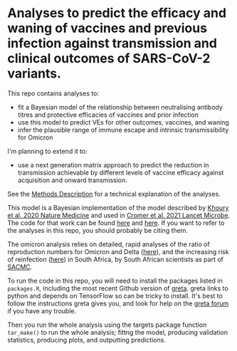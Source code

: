 # Analyses to predict the efficacy and waning of vaccines and previous infection against transmission and clinical outcomes of SARS-CoV-2 variants.

This repo contains analyses to:
 - fit a Bayesian model of the relationship between neutralising antibody titres and protective efficacies of vaccines and prior infection
 - use this model to predict VEs for other outcomes, vaccines, and waning
 - infer the plausible range of immune escape and intrinsic transmissibility for Omicron
 
I'm planning to extend it to:
 - use a next generation matrix approach to predict the reduction in transmission achievable by different levels of vaccine efficacy against acquisition and onward transmission.

See the [Methods Description](methods.md) for a technical explanation of the analyses.

This model is a Bayesian implementation of the model described by [Khoury et al. 2020 Nature Medicine](https://doi.org/10.1038/s41591-021-01377-8) and used in [Cromer et al. 2021 Lancet Microbe](https://doi.org/10.1016/S2666-5247(21)00267-6). The code for that work can be found [here](https://github.com/InfectionAnalytics/COVID19-ProtectiveThreshold) and [here](https://github.com/InfectionAnalytics/SARS-CoV-2-Variants-and-Boosting---Lancet-Microbe). If you want to refer to the analyses in this repo, you should probably be citing them.

The omicron analysis relies on detailed, rapid analyses of the ratio of reproduction numbers for Omicron and Delta ([here](https://twitter.com/cap1024/status/1466840869852651529)), and the increasing risk of reinfection ([here](https://www.medrxiv.org/content/10.1101/2021.11.11.21266068v2)) in South Africa, by South African scientists as part of [SACMC](https://sacovid19mc.github.io/). 

To run the code in this repo, you will need to install the packages listed in `packages.R`, including the most recent Github version of [greta](https://github.com/greta-dev/greta). greta links to python and depends on TensorFlow so can be tricky to install. It's best to follow the instructions greta gives you, and look for help on the [greta forum](https://forum.greta-stats.org/) if you have any trouble.

Then you run the whole analysis using the targets package function `tar_make()` to run the whole analysis; fittng the model, producing validation statistics, producing plots, and outputting predictions.
